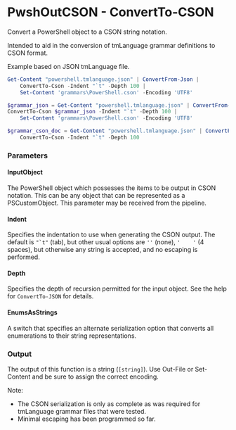 # PwshOutCSON - ConvertTo-CSON

Convert a PowerShell object to a CSON string notation.

Intended to aid in the conversion of tmLanguage grammar definitions to CSON format.

Example based on JSON tmLanguage file.

```PowerShell
Get-Content "powershell.tmlanguage.json" | ConvertFrom-Json |
    ConvertTo-Cson -Indent "`t" -Depth 100 |
    Set-Content 'grammars\PowerShell.cson' -Encoding 'UTF8'
```

```PowerShell
$grammar_json = Get-Content "powershell.tmlanguage.json" | ConvertFrom-Json
ConvertTo-Cson $grammar_json -Indent "`t" -Depth 100 |
    Set-Content 'grammars\PowerShell.cson' -Encoding 'UTF8'
```

```PowerShell
$grammar_cson_doc = Get-Content "powershell.tmlanguage.json" | ConvertFrom-Json |
    ConvertTo-Cson -Indent "`t" -Depth 100
```

### Parameters

#### InputObject

The PowerShell object which possesses the items to be output in CSON notation.  This can be any object that can be represented as a PSCustomObject.  This parameter may be received from the pipeline.

#### Indent

Specifies the indentation to use when generating the CSON output.  The default is ```"`t"``` (tab), but other usual options are `''` (none), `'    '` (4 spaces), but otherwise any string is accepted, and no escaping is performed.

#### Depth

Specifies the depth of recursion permitted for the input object.  See the help for `ConvertTo-JSON` for details.

#### EnumsAsStrings

A switch that specifies an alternate serialization option that converts all enumerations to their string representations.

### Output

The output of this function is a string (`[string]`).  Use Out-File or Set-Content and be sure to assign the correct encoding.  

Note:
- The CSON serialization is only as complete as was required for tmLanguage grammar files that were tested.
- Minimal escaping has been programmed so far.
